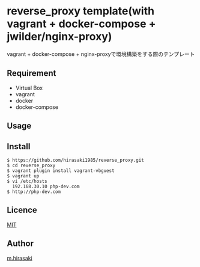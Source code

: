 reverse_proxy template(with vagrant + docker-compose + jwilder/nginx-proxy)
====

vagrant + docker-compose + nginx-proxyで環境構築をする際のテンプレート

## Requirement
* Virtual Box
* vagrant
* docker
* docker-compose

## Usage

## Install
```
$ https://github.com/hirasaki1985/reverse_proxy.git
$ cd reverse_proxy
$ vagrant plugin install vagrant-vbguest
$ vagrant up
$ vi /etc/hosts
  192.168.30.10 php-dev.com
$ http://php-dev.com
```

## Licence

[MIT](https://github.com/hirasaki1985/reverse_proxy/raw/master/LICENSE)

## Author

[m.hirasaki](https://github.com/hirasaki1985)

